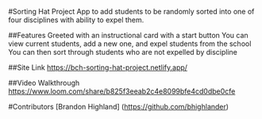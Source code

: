#Sorting Hat Project
App to add students to be randomly sorted into one of four disciplines with ability to expel them.

##Features
Greeted with an instructional card with a start button
You can view current students, add a new one, and expel students from the school
You can then sort through students who are not expelled by discipline

##Site Link
https://bch-sorting-hat-project.netlify.app/

##Video Walkthrough
https://www.loom.com/share/b825f3eeab2c4e8099bfe4cd0dbe0cfe

#Contributors
[Brandon Highland] (https://github.com/bhighlander)
